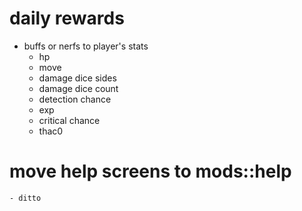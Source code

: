 # daily rewards
- buffs or nerfs to player's stats
	- hp
	- move
	- damage dice sides
	- damage dice count
	- detection chance
	- exp
	- critical chance
	- thac0

# move help screens to mods::help
	- ditto

